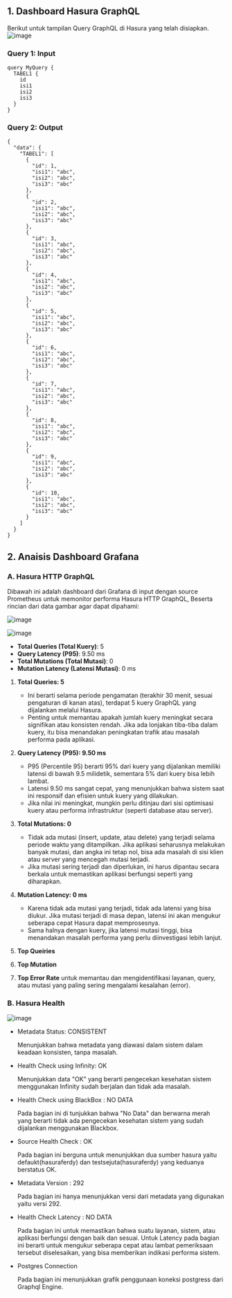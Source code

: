 ## 1. Dashboard Hasura GraphQL

Berikut untuk tampilan Query GraphQL di Hasura yang telah disiapkan.
![image](https://github.com/user-attachments/assets/e39e970d-fb69-4a72-a91b-6b73cfd9db0f)
### Query 1: Input 
```
query MyQuery {
  TABEL1 {
    id
    isi1
    isi2
    isi3
  }
} 
```
### Query 2: Output 
```
{
  "data": {
    "TABEL1": [
      {
        "id": 1,
        "isi1": "abc",
        "isi2": "abc",
        "isi3": "abc"
      },
      {
        "id": 2,
        "isi1": "abc",
        "isi2": "abc",
        "isi3": "abc"
      },
      {
        "id": 3,
        "isi1": "abc",
        "isi2": "abc",
        "isi3": "abc"
      },
      {
        "id": 4,
        "isi1": "abc",
        "isi2": "abc",
        "isi3": "abc"
      },
      {
        "id": 5,
        "isi1": "abc",
        "isi2": "abc",
        "isi3": "abc"
      },
      {
        "id": 6,
        "isi1": "abc",
        "isi2": "abc",
        "isi3": "abc"
      },
      {
        "id": 7,
        "isi1": "abc",
        "isi2": "abc",
        "isi3": "abc"
      },
      {
        "id": 8,
        "isi1": "abc",
        "isi2": "abc",
        "isi3": "abc"
      },
      {
        "id": 9,
        "isi1": "abc",
        "isi2": "abc",
        "isi3": "abc"
      },
      {
        "id": 10,
        "isi1": "abc",
        "isi2": "abc",
        "isi3": "abc"
      }
    ]
  }
}
```

## 2. Anaisis Dashboard Grafana 
### A. Hasura HTTP GraphQL
Dibawah ini adalah dashboard dari Grafana di input dengan source Prometheus untuk memonitor performa Hasura HTTP GraphQL, Beserta rincian dari data gambar agar dapat dipahami:

![image](https://github.com/user-attachments/assets/c3d51d41-f8f0-443e-9d55-5aee08716d8a)

![image](https://github.com/user-attachments/assets/109bd0ae-ec84-4539-970d-066679e76d41)

- **Total Queries (Total Kuery)**: 5
- **Query Latency (P95)**: 9.50 ms
- **Total Mutations (Total Mutasi)**: 0
- **Mutation Latency (Latensi Mutasi)**: 0 ms
  
1. **Total Queries: 5**
   - Ini berarti selama periode pengamatan (terakhir 30 menit, sesuai pengaturan di kanan atas), terdapat 5 kuery GraphQL yang dijalankan melalui Hasura.
   - Penting untuk memantau apakah jumlah kuery meningkat secara signifikan atau konsisten rendah. Jika ada lonjakan tiba-tiba dalam kuery, itu bisa menandakan peningkatan trafik atau masalah performa pada aplikasi.

2. **Query Latency (P95): 9.50 ms**
   - P95 (Percentile 95) berarti 95% dari kuery yang dijalankan memiliki latensi di bawah 9.5 milidetik, sementara 5% dari kuery bisa lebih lambat.
   - Latensi 9.50 ms sangat cepat, yang menunjukkan bahwa sistem saat ini responsif dan efisien untuk kuery yang dilakukan.
   - Jika nilai ini meningkat, mungkin perlu ditinjau dari sisi optimisasi kuery atau performa infrastruktur (seperti database atau server).

3. **Total Mutations: 0**
   - Tidak ada mutasi (insert, update, atau delete) yang terjadi selama periode waktu yang ditampilkan. Jika aplikasi seharusnya melakukan banyak mutasi, dan angka ini tetap nol, bisa ada masalah di sisi klien atau server yang mencegah mutasi terjadi.
   - Jika mutasi sering terjadi dan diperlukan, ini harus dipantau secara berkala untuk memastikan aplikasi berfungsi seperti yang diharapkan.

4. **Mutation Latency: 0 ms**
   - Karena tidak ada mutasi yang terjadi, tidak ada latensi yang bisa diukur. Jika mutasi terjadi di masa depan, latensi ini akan mengukur seberapa cepat Hasura dapat memprosesnya.
   - Sama halnya dengan kuery, jika latensi mutasi tinggi, bisa menandakan masalah performa yang perlu diinvestigasi lebih lanjut.
 
5. **Top Queiries**

6. **Top Mutation** 

7. **Top Error Rate**
  untuk memantau dan mengidentifikasi layanan, query, atau mutasi yang paling sering mengalami kesalahan (error).



### B. Hasura Health
![image](https://github.com/user-attachments/assets/2995b352-b845-4a25-bb0d-1d508990ec56)

* Metadata Status: CONSISTENT
  
  Menunjukkan bahwa metadata yang diawasi dalam sistem dalam keadaan konsisten, tanpa masalah.

* Health Check using Infinity: OK

  Menunjukkan data "OK" yang berarti pengecekan kesehatan sistem menggunakan Infinity sudah berjalan dan tidak ada masalah.

* Health Check using BlackBox : NO DATA

  Pada bagian ini di tunjukkan bahwa "No Data" dan berwarna merah yang berarti tidak ada pengecekan kesehatan sistem yang sudah dijalankan menggunakan Blackbox.

* Source Health Check : OK

  Pada bagian ini berguna untuk menunjukkan dua sumber hasura yaitu defaukt(hasuraferdy) dan testsejuta(hasuraferdy) yang keduanya berstatus OK.

* Metadata Version : 292

  Pada bagian ini hanya menunjukkan versi dari metadata yang digunakan yaitu versi 292.

* Health Check Latency : NO DATA

  Pada bagian ini untuk memastikan bahwa suatu layanan, sistem, atau aplikasi berfungsi dengan baik dan sesuai. Untuk Latency pada 
  bagian ini berarti untuk mengukur seberapa cepat atau lambat 
  pemeriksaan tersebut diselesaikan, yang bisa memberikan indikasi performa sistem.



* Postgres Connection

  Pada bagian ini menunjukkan grafik penggunaan koneksi postgress dari Graphql Engine.

